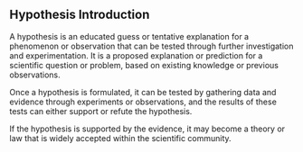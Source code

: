 ## Hypothesis Introduction

A hypothesis is an educated guess or tentative explanation for a phenomenon or observation that can be tested through further investigation and experimentation. It is a proposed explanation or prediction for a scientific question or problem, based on existing knowledge or previous observations.

Once a hypothesis is formulated, it can be tested by gathering data and evidence through experiments or observations, and the results of these tests can either support or refute the hypothesis. 

If the hypothesis is supported by the evidence, it may become a theory or law that is widely accepted within the scientific community.